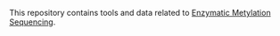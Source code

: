 This repository contains tools and data related to [Enzymatic Metylation Sequencing](https://www.neb.com/products/e7120-nebnext-enzymatic-methyl-seq-kit).
